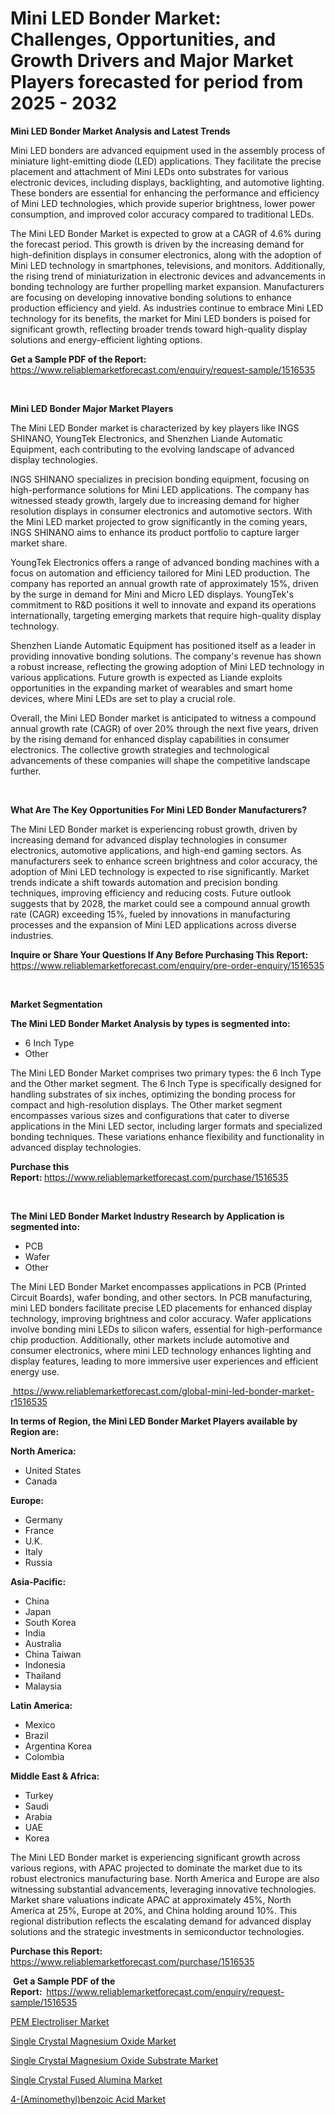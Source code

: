 <p><h1>Mini LED Bonder Market: Challenges, Opportunities, and Growth Drivers and Major Market Players forecasted for period from 2025 - 2032</h1></p><p><strong>Mini LED Bonder Market Analysis and Latest Trends</strong></p>
<p><p>Mini LED bonders are advanced equipment used in the assembly process of miniature light-emitting diode (LED) applications. They facilitate the precise placement and attachment of Mini LEDs onto substrates for various electronic devices, including displays, backlighting, and automotive lighting. These bonders are essential for enhancing the performance and efficiency of Mini LED technologies, which provide superior brightness, lower power consumption, and improved color accuracy compared to traditional LEDs.</p><p>The Mini LED Bonder Market is expected to grow at a CAGR of 4.6% during the forecast period. This growth is driven by the increasing demand for high-definition displays in consumer electronics, along with the adoption of Mini LED technology in smartphones, televisions, and monitors. Additionally, the rising trend of miniaturization in electronic devices and advancements in bonding technology are further propelling market expansion. Manufacturers are focusing on developing innovative bonding solutions to enhance production efficiency and yield. As industries continue to embrace Mini LED technology for its benefits, the market for Mini LED bonders is poised for significant growth, reflecting broader trends toward high-quality display solutions and energy-efficient lighting options.</p></p>
<p><strong>Get a Sample PDF of the Report:&nbsp;</strong> <a href="https://www.reliablemarketforecast.com/enquiry/request-sample/1516535?utm_campaign=1890&utm_medium=2&utm_source=Github&utm_content=ia&utm_term=30032025&utm_id=mini-led-bonder">https://www.reliablemarketforecast.com/enquiry/request-sample/1516535</a></p>
<p>&nbsp;</p>
<p><strong>Mini LED Bonder Major Market Players</strong></p>
<p><p>The Mini LED Bonder market is characterized by key players like INGS SHINANO, YoungTek Electronics, and Shenzhen Liande Automatic Equipment, each contributing to the evolving landscape of advanced display technologies.</p><p>INGS SHINANO specializes in precision bonding equipment, focusing on high-performance solutions for Mini LED applications. The company has witnessed steady growth, largely due to increasing demand for higher resolution displays in consumer electronics and automotive sectors. With the Mini LED market projected to grow significantly in the coming years, INGS SHINANO aims to enhance its product portfolio to capture larger market share.</p><p>YoungTek Electronics offers a range of advanced bonding machines with a focus on automation and efficiency tailored for Mini LED production. The company has reported an annual growth rate of approximately 15%, driven by the surge in demand for Mini and Micro LED displays. YoungTek's commitment to R&D positions it well to innovate and expand its operations internationally, targeting emerging markets that require high-quality display technology.</p><p>Shenzhen Liande Automatic Equipment has positioned itself as a leader in providing innovative bonding solutions. The company's revenue has shown a robust increase, reflecting the growing adoption of Mini LED technology in various applications. Future growth is expected as Liande exploits opportunities in the expanding market of wearables and smart home devices, where Mini LEDs are set to play a crucial role.</p><p>Overall, the Mini LED Bonder market is anticipated to witness a compound annual growth rate (CAGR) of over 20% through the next five years, driven by the rising demand for enhanced display capabilities in consumer electronics. The collective growth strategies and technological advancements of these companies will shape the competitive landscape further.</p></p>
<p>&nbsp;</p>
<p><strong>What Are The Key Opportunities For Mini LED Bonder Manufacturers?</strong></p>
<p><p>The Mini LED Bonder market is experiencing robust growth, driven by increasing demand for advanced display technologies in consumer electronics, automotive applications, and high-end gaming sectors. As manufacturers seek to enhance screen brightness and color accuracy, the adoption of Mini LED technology is expected to rise significantly. Market trends indicate a shift towards automation and precision bonding techniques, improving efficiency and reducing costs. Future outlook suggests that by 2028, the market could see a compound annual growth rate (CAGR) exceeding 15%, fueled by innovations in manufacturing processes and the expansion of Mini LED applications across diverse industries.</p></p>
<p><strong>Inquire or Share Your Questions If Any Before Purchasing This Report:</strong> <a href="https://www.reliablemarketforecast.com/enquiry/pre-order-enquiry/1516535?utm_campaign=1890&utm_medium=2&utm_source=Github&utm_content=ia&utm_term=30032025&utm_id=mini-led-bonder">https://www.reliablemarketforecast.com/enquiry/pre-order-enquiry/1516535</a></p>
<p>&nbsp;</p>
<p><strong>Market Segmentation</strong></p>
<p><strong>The Mini LED Bonder Market Analysis by types is segmented into:</strong></p>
<p><ul><li>6 Inch Type</li><li>Other</li></ul></p>
<p><p>The Mini LED Bonder Market comprises two primary types: the 6 Inch Type and the Other market segment. The 6 Inch Type is specifically designed for handling substrates of six inches, optimizing the bonding process for compact and high-resolution displays. The Other market segment encompasses various sizes and configurations that cater to diverse applications in the Mini LED sector, including larger formats and specialized bonding techniques. These variations enhance flexibility and functionality in advanced display technologies.</p></p>
<p><strong>Purchase this Report:&nbsp;</strong><a href="https://www.reliablemarketforecast.com/purchase/1516535?utm_campaign=1890&utm_medium=2&utm_source=Github&utm_content=ia&utm_term=30032025&utm_id=mini-led-bonder">https://www.reliablemarketforecast.com/purchase/1516535</a></p>
<p>&nbsp;</p>
<p><strong>The Mini LED Bonder Market Industry Research by Application is segmented into:</strong></p>
<p><ul><li>PCB</li><li>Wafer</li><li>Other</li></ul></p>
<p><p>The Mini LED Bonder Market encompasses applications in PCB (Printed Circuit Boards), wafer bonding, and other sectors. In PCB manufacturing, mini LED bonders facilitate precise LED placements for enhanced display technology, improving brightness and color accuracy. Wafer applications involve bonding mini LEDs to silicon wafers, essential for high-performance chip production. Additionally, other markets include automotive and consumer electronics, where mini LED technology enhances lighting and display features, leading to more immersive user experiences and efficient energy use.</p></p>
<p><a href="https://www.reliablemarketforecast.com/global-mini-led-bonder-market-r1516535?utm_campaign=1890&utm_medium=2&utm_source=Github&utm_content=ia&utm_term=30032025&utm_id=mini-led-bonder">&nbsp;https://www.reliablemarketforecast.com/global-mini-led-bonder-market-r1516535</a></p>
<p><strong>In terms of Region, the Mini LED Bonder Market Players available by Region are:</strong></p>
<p>
    <p> <strong> North America: </strong>
        <ul>
            <li>United States</li>
            <li>Canada</li>
        </ul>
        </p> 
    <p> <strong> Europe: </strong>
        <ul>
            <li>Germany</li>
            <li>France</li>
            <li>U.K.</li>
            <li>Italy</li>
            <li>Russia</li>
        </ul>
        </p> 
    <p> <strong> Asia-Pacific: </strong>
        <ul>
            <li>China</li>
            <li>Japan</li>
            <li>South Korea</li>
            <li>India</li>
            <li>Australia</li>
            <li>China Taiwan</li>
            <li>Indonesia</li>
            <li>Thailand</li>
            <li>Malaysia</li>
        </ul>
        </p> 
    <p> <strong> Latin America: </strong>
        <ul>
            <li>Mexico</li>
            <li>Brazil</li>
            <li>Argentina Korea</li>
            <li>Colombia</li>
        </ul>
        </p> 
    <p> <strong> Middle East & Africa: </strong>
        <ul>
            <li>Turkey</li>
            <li>Saudi</li>
            <li>Arabia</li>
            <li>UAE</li>
            <li>Korea</li>
        </ul>
    </p>
    </p>
<p><p>The Mini LED Bonder market is experiencing significant growth across various regions, with APAC projected to dominate the market due to its robust electronics manufacturing base. North America and Europe are also witnessing substantial advancements, leveraging innovative technologies. Market share valuations indicate APAC at approximately 45%, North America at 25%, Europe at 20%, and China holding around 10%. This regional distribution reflects the escalating demand for advanced display solutions and the strategic investments in semiconductor technologies.</p></p>
<p><strong>Purchase this Report: </strong><a href="https://www.reliablemarketforecast.com/purchase/1516535?utm_campaign=1890&utm_medium=2&utm_source=Github&utm_content=ia&utm_term=30032025&utm_id=mini-led-bonder">https://www.reliablemarketforecast.com/purchase/1516535</a></p>
<p>&nbsp;<strong>Get a Sample PDF of the Report:&nbsp;&nbsp;</strong><a href="https://www.reliablemarketforecast.com/enquiry/request-sample/1516535?utm_campaign=1890&utm_medium=2&utm_source=Github&utm_content=ia&utm_term=30032025&utm_id=mini-led-bonder">https://www.reliablemarketforecast.com/enquiry/request-sample/1516535</a></p>
<p><strong></strong></p>
<p><p><a href="https://github.com/wantadhagino/Market-Research-Report-List-1/blob/main/pem-electroliser-market.md?utm_campaign=1890&utm_medium=2&utm_source=Github&utm_content=ia&utm_term=30032025&utm_id=mini-led-bonder">PEM Electroliser Market</a></p><p><a href="https://github.com/vestadjogile/Market-Research-Report-List-1/blob/main/single-crystal-magnesium-oxide-market.md?utm_campaign=1890&utm_medium=2&utm_source=Github&utm_content=ia&utm_term=30032025&utm_id=mini-led-bonder">Single Crystal Magnesium Oxide Market</a></p><p><a href="https://github.com/eskelimaksic/Market-Research-Report-List-1/blob/main/single-crystal-magnesium-oxide-substrate-market.md?utm_campaign=1890&utm_medium=2&utm_source=Github&utm_content=ia&utm_term=30032025&utm_id=mini-led-bonder">Single Crystal Magnesium Oxide Substrate Market</a></p><p><a href="https://github.com/lelahokendo/Market-Research-Report-List-1/blob/main/single-crystal-fused-alumina-market.md?utm_campaign=1890&utm_medium=2&utm_source=Github&utm_content=ia&utm_term=30032025&utm_id=mini-led-bonder">Single Crystal Fused Alumina Market</a></p><p><a href="https://github.com/hatlepigna2s/Market-Research-Report-List-1/blob/main/4-aminomethylbenzoic-acid-market.md?utm_campaign=1890&utm_medium=2&utm_source=Github&utm_content=ia&utm_term=30032025&utm_id=mini-led-bonder">4-(Aminomethyl)benzoic Acid Market</a></p></p>